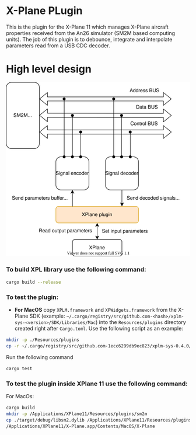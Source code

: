 # X-Plane PLugin
This is the plugin for the X-Plane 11 which manages X-Plane aircraft properties received from the An26 simulator (SM2M based computing units). The job of this plugin is to debounce, integrate and interpolate parameters read from a USB CDC decoder.

# High level design
![High level design](design.svg)

### To build XPL library use the following command:

```bash
cargo build --release
```

### To test the plugin:
- **For MacOS** copy `XPLM.framework` and `XPWidgets.framework` from the X-Plane SDK (example: `~/.cargo/registry/src/github.com-<hash>/xplm-sys-<version>/SDK/Libraries/Mac`) into the `Resources/plugins` directory created right after `Cargo.toml`. Use the following script as an example:
```bash
mkdir -p ./Resources/plugins
cp -r ~/.cargo/registry/src/github.com-1ecc6299db9ec823/xplm-sys-0.4.0/SDK/Libraries/Mac/* ./Resources/plugins
```

Run the following command
```bash
cargo test
```

### To test the plugin inside XPlane 11 use the following command:
For MacOs:
```bash
cargo build
mkdir -p /Applications/XPlane11/Resources/plugins/sm2m
cp ./target/debug/libsm2.dylib /Applications/XPlane11/Resources/plugins/sm2m/mac.xpl
/Applications/XPlane11/X-Plane.app/Contents/MacOS/X-Plane
```
